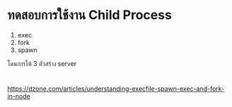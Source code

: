 # ทดสอบการใช้งาน Child Process 
1. exec
2. fork
3. spawn

โดนการให้ 3 ตัวสร้าง server

#
https://dzone.com/articles/understanding-execfile-spawn-exec-and-fork-in-node